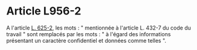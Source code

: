 # Article L956-2

A l'article <a href='/code-de-commerce/partie-legislative/livre-vi-des-difficultes-des-entreprises/titre-ii-de-la-sauvegarde/chapitre-v-du-reglement-des-creances-resultant-du-contrat-de-travail/section-1-de-la-verification-des-creances/l625-2.md' title='Code de commerce - art. L625-2 (V)'>L. 625-2</a>, les mots : " mentionnée à l'article L. 432-7 du code du travail " sont remplacés par les mots : " à l'égard des informations présentant un caractère confidentiel et données comme telles ".